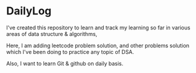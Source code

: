 # DailyLog

I've created this repository to learn and track my learning so far in various areas of data structure & algorithms, 

Here, I am adding leetcode problem solution, and other problems solution which I've been doing to practice any topic of DSA.

Also, I want to learn Git & github on daily basis.


